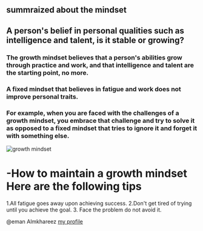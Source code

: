 
## **summraized about the mindset**

## A person's belief in personal qualities such as intelligence and talent, is it stable or growing?
### The growth mindset believes that a person's abilities grow through practice and work, and that intelligence and talent are the starting point, no more.

 ### A fixed mindset that believes in fatigue and work does not improve personal traits.
### For example, when you are faced with the challenges of a growth mindset, you embrace that challenge and try to solve it as opposed to a fixed mindset that tries to ignore it and forget it with something else.

![ growth mindset](https://safety4sea.com/wp-content/uploads/2019/04/fixed-growth-mindset.png)




# -How to maintain a growth mindset Here are the following tips
1.All fatigue goes away upon achieving success.
2.Don't get tired of trying until you achieve the goal.
3. Face the problem do not avoid it.

@eman Almkhareez
[my profile](https://github.com/emanmkhareez) 
 

